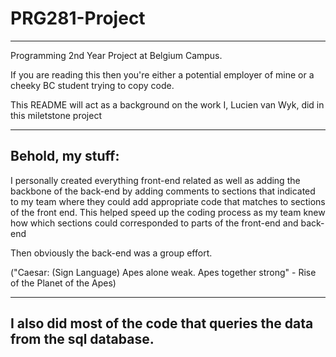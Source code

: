 # PRG281-Project
-------------------

Programming 2nd Year Project at Belgium Campus.

If you are reading this then you're either a potential employer of mine or a cheeky BC student trying to copy code.

This README will act as a background on the work I, Lucien van Wyk, did in this miletstone project

-------------------
Behold, my stuff:
-------------------

I personally created everything front-end related as well as adding the backbone of the back-end by adding comments to sections that indicated to my team where they could add appropriate code that matches to sections of the front end. This helped speed up the coding process as my team knew how which sections could corresponded to parts of the front-end and back-end

Then obviously the back-end was a group effort.

("Caesar: (Sign Language) Apes alone weak. Apes together strong" - Rise of the Planet of the Apes)

-------------------
I also did most of the code that queries the data from the sql database.
-------------------
